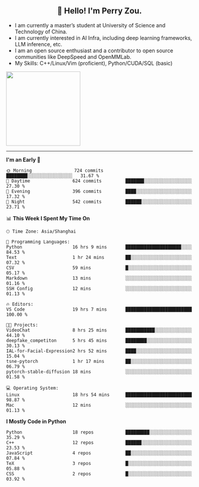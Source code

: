 <h2 align="center">👋 Hello! I'm Perry Zou.</h2>

- I am currently a master’s student at University of Science and Technology of China.
- I am currently interested in AI Infra, including deep learning frameworks, LLM inference, etc.
- I am an open source enthusiast and a contributor to open source communities like DeepSpeed and OpenMMLab.
- My Skills: C++/Linux/Vim (proficient), Python/CUDA/SQL (basic)

<img height=200 align="center" src="https://github-readme-stats.vercel.app/api?username=zonepg" />

-------

<!--START_SECTION:waka-->
**I'm an Early 🐤** 

```text
🌞 Morning                724 commits         ████████░░░░░░░░░░░░░░░░░   31.67 % 
🌆 Daytime                624 commits         ███████░░░░░░░░░░░░░░░░░░   27.30 % 
🌃 Evening                396 commits         ████░░░░░░░░░░░░░░░░░░░░░   17.32 % 
🌙 Night                  542 commits         ██████░░░░░░░░░░░░░░░░░░░   23.71 % 
```


📊 **This Week I Spent My Time On** 

```text
🕑︎ Time Zone: Asia/Shanghai

💬 Programming Languages: 
Python                   16 hrs 9 mins       █████████████████████░░░░   84.53 % 
Text                     1 hr 24 mins        ██░░░░░░░░░░░░░░░░░░░░░░░   07.32 % 
CSV                      59 mins             █░░░░░░░░░░░░░░░░░░░░░░░░   05.17 % 
Markdown                 13 mins             ░░░░░░░░░░░░░░░░░░░░░░░░░   01.16 % 
SSH Config               12 mins             ░░░░░░░░░░░░░░░░░░░░░░░░░   01.13 % 

🔥 Editors: 
VS Code                  19 hrs 7 mins       █████████████████████████   100.00 % 

🐱‍💻 Projects: 
VideoChat                8 hrs 25 mins       ███████████░░░░░░░░░░░░░░   44.10 % 
deepfake_competiton      5 hrs 45 mins       ████████░░░░░░░░░░░░░░░░░   30.13 % 
IAL-for-Facial-Expression2 hrs 52 mins       ████░░░░░░░░░░░░░░░░░░░░░   15.04 % 
tsne-pytorch             1 hr 17 mins        ██░░░░░░░░░░░░░░░░░░░░░░░   06.79 % 
pytorch-stable-diffusion 18 mins             ░░░░░░░░░░░░░░░░░░░░░░░░░   01.58 % 

💻 Operating System: 
Linux                    18 hrs 54 mins      █████████████████████████   98.87 % 
Mac                      12 mins             ░░░░░░░░░░░░░░░░░░░░░░░░░   01.13 % 
```

**I Mostly Code in Python** 

```text
Python                   18 repos            █████████░░░░░░░░░░░░░░░░   35.29 % 
C++                      12 repos            ██████░░░░░░░░░░░░░░░░░░░   23.53 % 
JavaScript               4 repos             ██░░░░░░░░░░░░░░░░░░░░░░░   07.84 % 
TeX                      3 repos             █░░░░░░░░░░░░░░░░░░░░░░░░   05.88 % 
CSS                      2 repos             █░░░░░░░░░░░░░░░░░░░░░░░░   03.92 % 
```




<!--END_SECTION:waka-->
